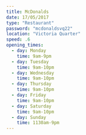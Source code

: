 ```yaml
---
title: McDonalds
date: 17/05/2017
type: "Restaurant"
password: "mcdonaldsvq22"
location: "Victoria Quarter"
speed: .6
opening_times:
  - day: Monday
    time: 9am-9pm
  - day: Tuesday
    time: 9am-10pm
  - day: Wednesday
    time: 9am-10pm
  - day: Thursday
    time: 9am-10pm
  - day: Friday
    time: 9am-10pm
  - day: Saturday
    time: 9am-10pm
  - day: Sunday
    time: 1130am-9pm
---
```

